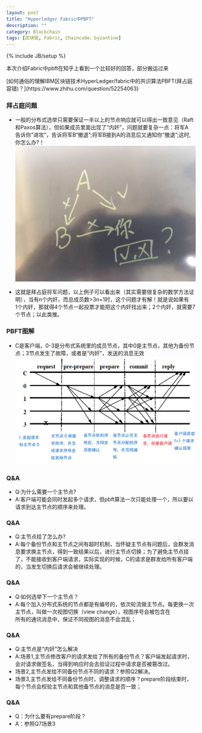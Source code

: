 ```yaml
---
layout: post
title: "Hyperledger Fabric中PBFT"
description: ""
category: Blockchain 
tags: [区块链, Fabric, Chaincode，byzantine]
---
```

{% include JB/setup %}
<p>
本次介绍Fabric中pbft在知乎上看到一个比较好的回答，部分搬运过来
</p>
[如何通俗的理解IBM区块链技术HyperLedger/fabric中的共识算法PBFT(拜占庭容错)？](https://www.zhihu.com/question/52254063)

### 拜占庭问题
- 一般的分布式选举只需要保证一半以上的节点响应就可以得出一致意见（Raft和Paxos算法），但如果成员里面出现了“内奸”，问题就要复杂一点：将军A<br/>
告诉你“进攻”，告诉将军B“撤退”;将军B接到A的消息后又通知你“撤退”;这时,你怎么办?！
![Byzantine Problem](/upload/2017/byzantine.jpg)

- 这就是拜占庭将军问题，以上例子可以看出来（其实需要很复杂的数学方法证明），当有n个内奸，而总成员数>3n+1时，这个问题才有解！就是说如果有<br/>
1个内奸，那就得4个节点一起投票才能把这个内奸找出来；2个内奸，就需要7个节点；以此类推。

### PBFT图解
- C是客户端，0-3是分布式系统里的成员节点，其中0是主节点，其他为备份节点；3节点发生了故障，或者是“内奸”，发送的消息无效
![PBFT](/upload/2017/PBFT.jpg)

### Q&A
- Q:为什么需要一个主节点?
- A:客户端可能会同时发起多个请求，但pbft算法一次只能处理一个，所以要以请求到达主节点的顺序来处理。

### Q&A
- Q:主节点挂了怎么办?
- A:每个备份节点和主节点之间有超时机制，当怀疑主节点有问题后，会群发消息要求换主节点，得到一致结果以后，进行主节点切换；为了避免主节点挂<br/>
了，不能接收到客户端请求，实际实现的时候，C的请求是群发给所有客户端的，当发生切换后请求会被继续处理。

### Q&A
- Q:如何选举下一个主节点？
- A:每个加入分布式系统的节点都是有编号的，依次轮流做主节点。每更换一次主节点，叫做一次视图切换（view change），视图序号会被包含在<br/>
所有的通讯消息中，保证不同视图的消息不会混乱；

### Q&A
- Q:主节点是“内奸”怎么解决
- A:场景1,主节点修改客户的请求发给了所有的备份节点？客户端发起请求时，会对请求做签名，当得到响应时会去验证过程中请求是否被篡改过。
- 场景2,主节点发给不同备份节点不同的请求？参照Q2解决。
- 场景3,主节点发给不同备份节点时，调整请求的顺序？prepare阶段结束时，每个节点会校验主节点和其他备节点的消息是否一致；

### Q&A
- Q：为什么要有prepare阶段？
- A：参照Q7场景3


